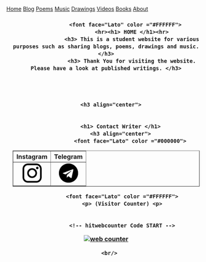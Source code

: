 <html lang="en">
<head>
 <style>
body {
  background-image: url('https://images.pexels.com/photos/4737484/pexels-photo-4737484.jpeg?auto=compress&cs=tinysrgb&w=2000');
  background-repeat: no-repeat;
  background-attachment: fixed;  
  background-size: cover;
}

<meta name="viewport" content="width=device-width, initial-scale=1">
<style>
body {
  margin: 0;
  font-family: Arial, Helvetica, sans-serif;
}

.topnav {
  overflow: hidden;
  background-color: #333;
}

.topnav a {
  float: left;
  color: #f2f2f2;
  text-align: center;
  padding: 14px 16px;
  text-decoration: none;
  font-size: 17px;
}

.topnav a:hover {
  background-color: #ddd;
  color: black;
}

.topnav a.active {
  background-color: #04AA6D;
  color: white;
}
</style>
</head>
<body>

<div class="topnav">
  <a class="active" href="home.html">Home</a>
  <a href="blog.html">Blog</a>
  <a href="poem.html">Poems</a>
  <a href="music.html">Music</a>
  <a href="drawing.html">Drawings</a>
  <a href="#contact">Videos</a>
  <a href="#contact">Books</a>
  <a href="about.html">About</a>
</div>

<div style="padding-left:16px">
          <h3 align="center">
             
		   


              
                  
                  
		  
                  
		 
			    <font face="Lato" color ="#FFFFFF">
				    <hr><h1> HOME </h1><hr>
				    <h3> This is a student website for various purposes such as sharing blogs, poems, drawings and music.</h3>
				    <h3> Thank You for visiting the website. Please have a look at published writings. </h3>
				     
		   
	        
	     
	   <h3 align="center">

				   
			 <h1> Contact Writer </h1>
			 <h3 align="center">
				   <font face="Lato" color ="#000000">
<table border="1" background="transparent">  
<tr>
<th>Instagram </th>
<th >Telegram </th>

 </tr>
<tr>
<p><td><a href="https://www.instagram.com/steady_dark/"><img src="instagram.png" height="50" width="50"> </a></td>
	<td><a href="https://t.me/SteadyDark"> <img src="telegram.png" height="50" width="50"></a></td></P>
	
</tr>

</table>
					    

              
                 
              <font face="Lato" color ="#FFFFFF">
			  <p> (Visitor Counter) <p>
			 
			 
			  <!-- hitwebcounter Code START -->
<a href="https://www.hitwebcounter.com" target="_blank">
<img src="https://hitwebcounter.com/counter/counter.php?page=8021325&style=0010&nbdigits=5&type=ip&initCount=0" title="Free Counter" Alt="web counter"   border="0" /></a>      


                  
              
         
      <br/>

          
     
